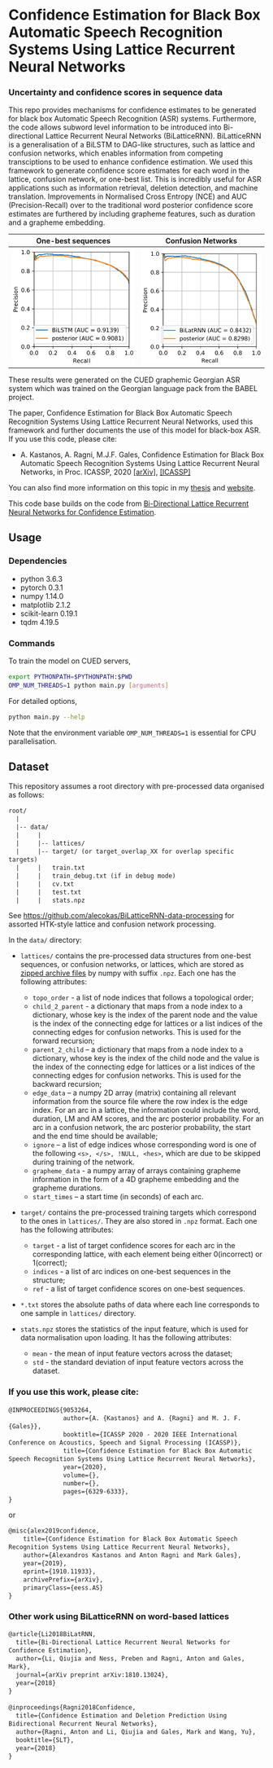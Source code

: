 # Confidence Estimation for Black Box Automatic Speech Recognition Systems Using Lattice Recurrent Neural Networks
### Uncertainty and confidence scores in sequence data

This repo provides mechanisms for confidence estimates to be generated for black box Automatic Speech Recognition (ASR) systems. Furthermore, the code allows subword level information to be introduced into Bi-directional Lattice Recurrent Neural Networks (BiLatticeRNN). BiLatticeRNN is a generalisation of a BiLSTM to DAG-like structures, such as lattice and confusion networks, which enables information from competing transciptions to be used to enhance confidence estimation. We used this framework to generate confidence score estimates for each word in the  lattice, confusion network, or one-best list. This is incredibly useful for ASR applications such as information retrieval, deletion detection, and machine translation. Improvements in Normalised Cross Entropy (NCE) and AUC (Precision-Recall) over to the traditional word posterior confidence score estimates are furthered by including grapheme features, such as duration and a grapheme embedding.

One-best sequences                  |  Confusion Networks
:------------------------------:|:------------------------------:
![onebest](fig/BiLSTM-PR.png)  |  ![lattice](fig/BiConfRNN-PR-allarcs.png)

These results were generated on the CUED graphemic Georgian ASR system which was trained on the Georgian language pack from the BABEL project.

The paper, Confidence Estimation for Black Box Automatic Speech Recognition Systems Using Lattice Recurrent Neural Networks, used this framework and further documents the use of this model for black-box ASR. If you use this code, please cite:

*  A. Kastanos, A. Ragni, M.J.F. Gales, Confidence Estimation for Black Box Automatic Speech Recognition Systems Using Lattice Recurrent Neural Networks, in Proc. ICASSP, 2020 [[arXiv]](https://arxiv.org/abs/1910.11933), [[ICASSP]](https://ieeexplore.ieee.org/document/9053264)



You can also find more information on this topic in my [thesis](https://alecokas.github.io/PDFs/thesis/Uncertainty_and_Confidence_Scores_in_Sequence_Data.pdf) and [website](https://alecokas.github.io/).

This code base builds on the code from [Bi-Directional Lattice Recurrent Neural Networks for Confidence Estimation](https://arxiv.org/abs/1810.13024).

## Usage

### Dependencies

* python 3.6.3
* pytorch 0.3.1
* numpy 1.14.0
* matplotlib 2.1.2
* scikit-learn 0.19.1
* tqdm 4.19.5

### Commands

To train the model on CUED servers,

```bash
export PYTHONPATH=$PYTHONPATH:$PWD
OMP_NUM_THREADS=1 python main.py [arguments]
```

For detailed options,

```bash
python main.py --help
```

Note that the environment variable `OMP_NUM_THREADS=1` is essential for CPU parallelisation.

## Dataset

This repository assumes a root directory with pre-processed data organised as follows:

```plaintext
root/
  |
  |-- data/
  |     |
  |     |-- lattices/
  |     |-- target/ (or target_overlap_XX for overlap specific targets)
  |     |   train.txt
  |     |   train_debug.txt (if in debug mode)
  |     |   cv.txt
  |     |   test.txt
  |     |   stats.npz
```

See https://github.com/alecokas/BiLatticeRNN-data-processing for assorted HTK-style lattice and confusion network processing.

In the `data/` directory:

* `lattices/` contains the pre-processed data structures from one-best sequences, or confusion networks, or lattices, which are stored as [zipped archive files](https://docs.scipy.org/doc/numpy-1.14.0/reference/generated/numpy.savez.html) by numpy with suffix `.npz`. Each one has the following attributes:
  * `topo_order` - a list of node indices that follows a topological order;
  * `child_2_parent` - a dictionary that maps from a node index to a dictionary, whose key is the index of the parent node and the value is the index of the connecting edge for lattices or a list indices of the connecting edges for confusion networks. This is used for the forward recursion;
  * `parent_2_child` – a dictionary that maps from a node index to a dictionary, whose key is the index of the child node and the value is the index of the connecting edge for lattices or a list indices of the connecting edges for confusion networks. This is used for the backward recursion;
  * `edge_data` – a numpy 2D array (matrix) containing all relevant information from the source file where the row index is the edge index. For an arc in a lattice, the information could include the word, duration, LM and AM scores, and the arc posterior probability. For an arc in a confusion network, the arc posterior probability, the start and the end time should be available;
  * `ignore` – a list of edge indices whose corresponding word is one of the following `<s>, </s>, !NULL, <hes>`, which are due to be skipped during training of the network.
  * `grapheme_data` - a numpy array of arrays containing grapheme information in the form of a 4D grapheme embedding and the grapheme durations.
  * `start_times` – a start time (in seconds) of each arc.

* `target/` contains the pre-processed training targets which correspond to the ones in `lattices/`. They are also stored in `.npz` format. Each one has the following attributes:
  * `target` - a list of target confidence scores for each arc in the corresponding lattice, with each element being either 0(incorrect) or 1(correct);
  * `indices` - a list of arc indices on one-best sequences in the structure;
  * `ref` - a list of target confidence scores on one-best sequences.

* `*.txt` stores the absolute paths of data where each line corresponds to one sample in `lattices/` directory.

* `stats.npz` stores the statistics of the input feature, which is used for data normalisation upon loading. It has the following attributes:
  * `mean` - the mean of input feature vectors across the dataset;
  * `std` - the standard deviation of input feature vectors across the dataset.

### If you use this work, please cite:
```plaintext
@INPROCEEDINGS{9053264,
               author={A. {Kastanos} and A. {Ragni} and M. J. F. {Gales}},
               booktitle={ICASSP 2020 - 2020 IEEE International Conference on Acoustics, Speech and Signal Processing (ICASSP)},
               title={Confidence Estimation for Black Box Automatic Speech Recognition Systems Using Lattice Recurrent Neural Networks},
               year={2020},
               volume={},
               number={},
               pages={6329-6333},
}
```
or
```plaintext
@misc{alex2019confidence,
    title={Confidence Estimation for Black Box Automatic Speech Recognition Systems Using Lattice Recurrent Neural Networks},
    author={Alexandros Kastanos and Anton Ragni and Mark Gales},
    year={2019},
    eprint={1910.11933},
    archivePrefix={arXiv},
    primaryClass={eess.AS}
}
```

### Other work using BiLatticeRNN on word-based lattices

```plaintext
@article{Li2018BiLatRNN,
  title={Bi-Directional Lattice Recurrent Neural Networks for Confidence Estimation},
  author={Li, Qiujia and Ness, Preben and Ragni, Anton and Gales, Mark},
  journal={arXiv preprint arXiv:1810.13024},
  year={2018}
}

@inproceedings{Ragni2018Confidence,
  title={Confidence Estimation and Deletion Prediction Using Bidirectional Recurrent Neural Networks},
  author={Ragni, Anton and Li, Qiujia and Gales, Mark and Wang, Yu},
  booktitle={SLT},
  year={2018}
}
```

